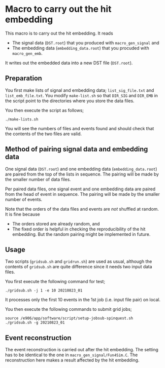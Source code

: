 # Macro to carry out the hit embedding

This macro is to carry out the hit embedding.
It reads
* The signal data (`DST.root`) that you produced with `macro_gen_signal` and
* The embedding data (`embedding_data.root`) that you procuded with `macro_gen_emb`.

It writes out the embedded data into a new DST file (`DST.root`).

## Preparation

You first make lists of signal and embedding data; `list_sig_file.txt` and `list_emb_file.txt`.
You modify `make-list.sh` so that `DIR_SIG` and `DIR_EMB` in the script point to the directories where you store the data files.

You then execute the script as follows;
```
./make-lists.sh
```
You will see the numbers of files and events found and should check that the contents of the two files are valid.

## Method of pairing signal data and embedding data

One signal data (`DST.root`) and one embedding data (`embedding_data.root`)
are paired from the top of the lists in sequence.
The pairing will be made by the smaller number of data files.

Per paired data files,
one signal event and one embedding data are paired from the head of event in sequence.
The pairing will be made by the smaller number of events.

Note that the orders of the data files and events are _not_ shuffled at random.
It is fine because
* The orders stored are already random, and
* The fixed order is helpful in checking the reproducibility of the hit embedding.
But the random pairing might be implemented in future.

## Usage

Two scripts (`gridsub.sh` and `gridrun.sh`) are used as usual, although the contents of `gridsub.sh` are quite difference since it needs two input data files.

You first execute the following command for test;
```
./gridsub.sh -j 1 -e 10 20210823_01
```
It processes only the first 10 events in the 1st job (i.e. input file pair) on local.

You then execute the following commands to submit grid jobs;
```
source /e906/app/software/script/setup-jobsub-spinquest.sh
./gridsub.sh -g 20210823_01
```

## Event reconstruction

The event reconstruction is carried out after the hit embedding.
The setting has to be identical to the one in `macro_gen_signal/Fun4Sim.C`.
The reconstruction here makes a result affected by the hit embedding.
